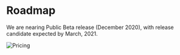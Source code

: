 # Roadmap

We are nearing Public Beta release (December 2020), with release candidate expected by March, 2021.

![Pricing](/pricing.png "Pricing")
